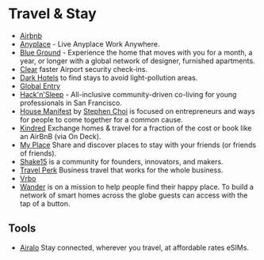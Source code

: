 # Travel & Stay

- [Airbnb](https://www.airbnb.com)
- [Anyplace](https://www.anyplace.com) - Live Anyplace Work Anywhere.
- [Blue Ground](https://www.theblueground.com) - Experience the home that moves with you for a month, a year, or longer with a global network of designer, furnished apartments.
- [Clear](https://www.clearme.com) faster Airport security check-ins.
- [Dark Hotels](https://darkhotels.co) to find stays to avoid light-pollution areas.
- [Global Entry](https://ttp.dhs.gov)
- [Hack'n'Sleep](https://hacknsleep.com) - All-inclusive community-driven co-living for young professionals in San Francisco.
- [House Manifest](https://www.manifesthouse.com) by [Stephen Choi](https://www.linkedin.com/in/stephenjhchoi/) is focused on entrepreneurs and ways for people to come together for a common cause.
- [Kindred](https://livekindred.com/) Exchange homes & travel for a fraction of the cost or book like an AirBnB (via On Deck).
- [My Place](https://myplace.co) Share and discover places to stay with your friends (or friends of friends).
- [Shake15](https://www.shack15.com) is a community for founders, innovators, and makers.
- [Travel Perk](https://www.travelperk.com) Business travel that works for the whole business.
- [Vrbo](https://www.vrbo.com)
- [Wander](https://www.wander.com) is on a mission to help people find their happy place. To build a network of smart homes across the globe guests can access with the tap of a button.

## Tools

- [Airalo](https://www.airalo.com) Stay connected, wherever you travel, at affordable rates eSIMs.